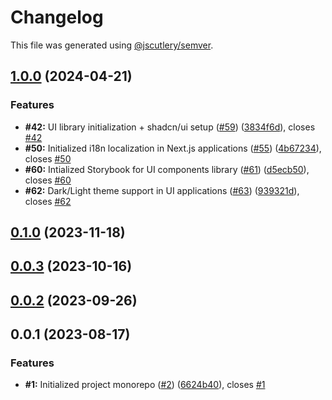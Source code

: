 # Changelog

This file was generated using [@jscutlery/semver](https://github.com/jscutlery/semver).

## [1.0.0](https://github.com/fss-fmi/sugaming/compare/v0.1.0...v1.0.0) (2024-04-21)

### Features

- **#42:** UI library initialization + shadcn/ui setup ([#59](https://github.com/fss-fmi/sugaming/issues/59)) ([3834f6d](https://github.com/fss-fmi/sugaming/commit/3834f6d5f9af796c017b79d0e409a91989cc198a)), closes [#42](https://github.com/fss-fmi/sugaming/issues/42)
- **#50:** Initialized i18n localization in Next.js applications ([#55](https://github.com/fss-fmi/sugaming/issues/55)) ([4b67234](https://github.com/fss-fmi/sugaming/commit/4b67234a805743746df967db536c008da429b250)), closes [#50](https://github.com/fss-fmi/sugaming/issues/50)
- **#60:** Intialized Storybook for UI components library ([#61](https://github.com/fss-fmi/sugaming/issues/61)) ([d5ecb50](https://github.com/fss-fmi/sugaming/commit/d5ecb506228190160b06332f87b62f71ebbb4363)), closes [#60](https://github.com/fss-fmi/sugaming/issues/60)
- **#62:** Dark/Light theme support in UI applications ([#63](https://github.com/fss-fmi/sugaming/issues/63)) ([939321d](https://github.com/fss-fmi/sugaming/commit/939321dd25123b46530d8da596d40fd28e48e4e5)), closes [#62](https://github.com/fss-fmi/sugaming/issues/62)

## [0.1.0](https://github.com/fss-fmi/sugaming/compare/v0.0.3...v0.1.0) (2023-11-18)

## [0.0.3](https://github.com/fss-fmi/sugaming/compare/v0.0.2...v0.0.3) (2023-10-16)

## [0.0.2](https://github.com/fss-fmi/sugaming/compare/v0.0.1...v0.0.2) (2023-09-26)

## 0.0.1 (2023-08-17)

### Features

- **#1:** Initialized project monorepo ([#2](https://github.com/fss-fmi/sugaming/issues/2)) ([6624b40](https://github.com/fss-fmi/sugaming/commit/6624b4023551f7959f88f2d0c6c2e535c58bf6db)), closes [#1](https://github.com/fss-fmi/sugaming/issues/1)
